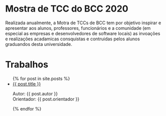 # Mostra de TCC do BCC 2020

Realizada anualmente, a Motra de TCCs de BCC tem por objetivo inspirar e
apresentar aos alunos, professores, funcionários e a comunidade (em especial as
empresas e desenvolvedores de software locais) as invoações e realizações
acadamicas consquistas e contruidas pelos alunos graduandos desta universidade.

# Trabalhos

<ul>
	{% for post in site.posts %}
	<li>
	<a href="{{ site.baseurl }}{{ post.url }}">{{ post.title }}</a>
	<p>Autor: {{ post.autor }} <br />
	Orientador: {{ post.orientador }}</p>
	</li>
	{% endfor %}
</ul>
